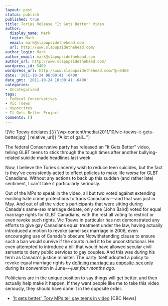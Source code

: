 ```yaml
---
layout: post
status: publish
published: true
title: Tories Release "It Gets Better" Video
author:
  display_name: Mark
  login: Mark
  email: mark@slapupsidethehead.com
  url: http://www.slapupsidethehead.com/
author_login: Mark
author_email: mark@slapupsidethehead.com
author_url: http://www.slapupsidethehead.com/
wordpress_id: 5469
wordpress_url: http://www.slapupsidethehead.com/?p=5469
date: '2011-10-24 06:00:41 -0400'
date_gmt: '2011-10-24 10:00:41 -0400'
categories:
- Uncategorized
tags:
- Federal Conservatives
- Vic Toews
- Hypocrites
- It Gets Better Project
comments: []
---
```

![Vic Toews declares:]({{'/wp-content/media/2011/10/vic-toews-it-gets-better.jpg' | relative_url}} "A lot of gall...")

The federal Conservative party has released an "It Gets Better" video, telling GLBT teens to stick through the tough times after another bullying-related suicide made headlines last week.

Now, I believe the Tories sincerely wish to reduce teen suicides, but the fact is they've consistently acted to effect policies to make life _worse_ for GLBT Canadians. Without any actions to back up this sudden (and rather late) sentiment, I can't take it particularly seriously.

Out of the MPs to speak in the video, all but two voted against extending existing hate crime protections to trans Canadians---and that was just in May. And out of all the video's participants that were sitting during Canada's same-sex marriage debate, only one (John Baird) voted for equal marriage rights for GLBT Canadians, with the rest all voting to restrict or even revoke such rights. Vic Toews in particular has not demonstrated any efforts to give gay Canadians equal treatment under the law, having actually introduced a motion to revoke same-sex marriage in 2006, even encouraging use of Canada's obscure Notwithstanding clause to ensure such a ban would survive if the courts ruled it to be unconstitutional. He even attempted to introduce a bill that would have allowed secular civil servants to deny public services to gay couples. And this was during his term as Canada's justice minister. The party itself adopted a policy to revoke equal marriage rights by [defining marriage as opposite-sex only](http://www.slapupsidethehead.com/2011/06/tories-raise-the-spectre-of-a-same-sex-marriage-ban/ "Douchebaggery!") during its convention in June---_just four months ago_.

Politicians are in the unique position to say things will get better, and then actually help make it happen. If they want people like me to take this video seriously, they should have done it in the opposite order.

- [ 'It gets better,' Tory MPs tell gay teens in video](http://www.cbc.ca/news/politics/story/2011/10/20/pol-mps-it-gets-better.html) [CBC News]

